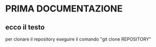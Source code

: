 # PRIMA DOCUMENTAZIONE
## ecco il testo


per clonare il repository eseguire il comando 
"git clone REPOSITORY"
